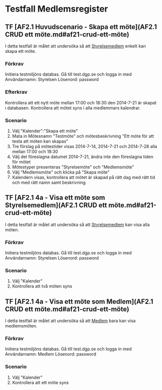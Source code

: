 # Testfall Medlemsregister
## TF [AF2.1 Huvudscenario - Skapa ett möte](AF2.1 CRUD ett möte.md#af21-crud-ett-möte)
I detta testfall är målet att undersöka så att [Styrelsemedlem](kravspecifikation.md#styrelsemedlem) enkelt kan skapa ett möte.

### Förkrav
Initiera testmiljöns databas. Gå till test.dgp.se och logga in med Användarnamn: Styrelsen Lösenord: password

### Efterkrav
Kontrollera att ett nytt möte mellan 17:00 och 18:30 den 2014-7-21 är skapat i databasen. Kontrollera att mötet syns i alla medlemmars kalendrar.

### Scenario
1. Välj "Kalender":"Skapa ett möte"
2. Mata in Mötesnamn "Testmöte" och mötesbeskrivning "Ett möte för att testa att möten kan skapas"
3. Tre förslag på mötestider visas 2014-7-14, 2014-7-21 och 2014-7-28 alla mellan 17:00 och 18:30
4. Välj det föreslagna datumet 2014-7-21, ändra inte den föreslagna tiden för mötet
5. Mötestyper presenteras "Styrelsemöte" och "Medlemsmöte"
6. Välj "Medlemsmöte" och klicka på "Skapa möte"
7. Kalendern visas, kontrollera att mötet är skapad på rätt dag med rätt tid och med rätt namn samt beskrivning

## TF [AF2.1 4a - Visa ett möte som Styrelsemedlem](AF2.1 CRUD ett möte.md#af21-crud-ett-möte)
I detta testfall är målet att undersöka så att [Styrelsemedlem](kravspecifikation.md#styrelsemedlem) kan visa alla möten.

### Förkrav
Initiera testmiljöns databas. Gå till test.dgp.se och logga in med Användarnamn: Styrelsen Lösenord: password

### Scenario
1. Välj "Kalender"
2. Kontrollera att två möten syns

## TF [AF2.1 4a - Visa ett möte som Medlem](AF2.1 CRUD ett möte.md#af21-crud-ett-möte)
I detta testfall är målet att undersöka så att [Medlem](kravspecifikation.md#medlem) bara kan visa medlemsmöten.

### Förkrav
Initiera testmiljöns databas. Gå till test.dgp.se och logga in med Användarnamn: Medlem Lösenord: password

### Scenario
1. Välj "Kalender"
2. Kontrollera att ett möte syns
